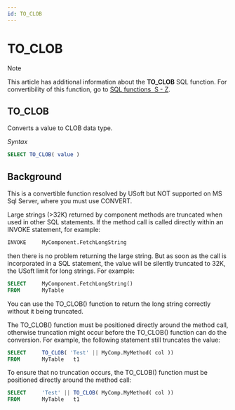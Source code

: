 ```yaml
---
id: TO_CLOB
---
```


# TO_CLOB



> [!NOTE]
> This article has additional information about the **TO_CLOB** SQL function.
> For convertibility of this function, go to [SQL functions  S - Z](/docs/Modeller%20and%20Rules%20Engine/SQL%20functions/SQL%20functions%20SZ.md).

## **TO_CLOB**

Converts a value to CLOB data type.

*Syntax*

```sql
SELECT TO_CLOB( value )
```

## Background

This is a convertible function resolved by USoft but NOT supported on MS Sql Server, where you must use CONVERT.

Large strings (>32K) returned by component methods are truncated when used in other SQL statements. If the method call is called directly within an INVOKE statement, for example:

```sql
INVOKE     MyComponent.FetchLongString
```

then there is no problem returning the large string. But as soon as the call is incorporated in a SQL statement, the value will be silently truncated to 32K, the USoft limit for long strings. For example:

```sql
SELECT     MyComponent.FetchLongString()
FROM       MyTable
```

You can use the TO_CLOB() function to return the long string correctly without it being truncated.

The TO_CLOB() function must be positioned directly around the method call, otherwise truncation might occur before the TO_CLOB() function can do the conversion. For example, the following statement still truncates the value:

```sql
SELECT     TO_CLOB( 'Test' || MyComp.MyMethod( col ))
FROM       MyTable   t1
```

To ensure that no truncation occurs, the TO_CLOB() function must be positioned directly around the method call:

```sql
SELECT     'Test' || TO_CLOB( MyComp.MyMethod( col ))
FROM       MyTable   t1
```

 